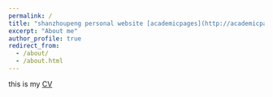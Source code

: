 ```yaml
---
permalink: /
title: "shanzhoupeng personal website [academicpages](http://academicpages.github.io) version"
excerpt: "About me"
author_profile: true
redirect_from: 
  - /about/
  - /about.html
---
```

this is my [CV](http://shanzhoupeng.github.io/files/paper1.pdf)
